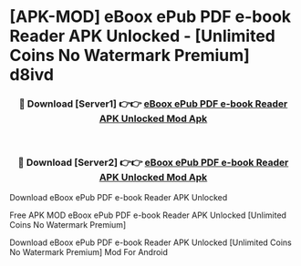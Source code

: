 # [APK-MOD] eBoox  ePub PDF e-book Reader APK Unlocked - [Unlimited Coins No Watermark Premium] d8ivd



<div align="center">
<h3>🔴 Download [Server1] 👉👉 <a href="https://momento.my/?title=eBoox__ePub_PDF_e-book_Reader_APK_Unlocked">eBoox  ePub PDF e-book Reader APK Unlocked Mod Apk</a></h3><br>

<h3>🔴 Download [Server2] 👉👉 <a href="https://momento.my/?title=eBoox__ePub_PDF_e-book_Reader_APK_Unlocked">eBoox  ePub PDF e-book Reader APK Unlocked Mod Apk</a></h3>
</div>



Download eBoox  ePub PDF e-book Reader APK Unlocked 

Free APK MOD eBoox  ePub PDF e-book Reader APK Unlocked [Unlimited Coins No Watermark Premium]

Download eBoox  ePub PDF e-book Reader APK Unlocked [Unlimited Coins No Watermark Premium] Mod For Android
